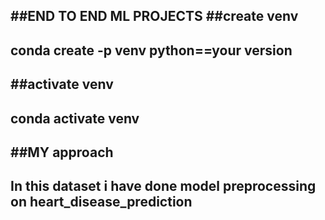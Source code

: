 ##END TO END ML PROJECTS
##create venv
--
conda create -p venv python==your version 
--
##activate venv 
--
conda activate venv 
--
##MY approach 
--
In this dataset i have done model preprocessing on heart_disease_prediction 
--

